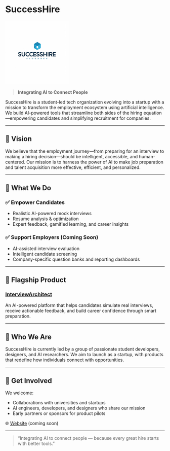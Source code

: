 # SuccessHire

<p align="left">
  <img src="../assets/SuccessHire_logo.jpg" alt="SuccessHire Logo" width="200"/>
</p>


> **Integrating AI to Connect People**

SuccessHire is a student-led tech organization evolving into a startup with a mission to transform the employment ecosystem using artificial intelligence. We build AI-powered tools that streamline both sides of the hiring equation—empowering candidates and simplifying recruitment for companies.

---

## 🚀 Vision

We believe that the employment journey—from preparing for an interview to making a hiring decision—should be intelligent, accessible, and human-centered. Our mission is to harness the power of AI to make job preparation and talent acquisition more effective, efficient, and personalized.

---

## 🧠 What We Do

### ✅ Empower Candidates
- Realistic AI-powered mock interviews
- Resume analysis & optimization
- Expert feedback, gamified learning, and career insights

### ✅ Support Employers (Coming Soon)
- AI-assisted interview evaluation
- Intelligent candidate screening
- Company-specific question banks and reporting dashboards

---

## 🌟 Flagship Product

### [InterviewArchitect]()  
An AI-powered platform that helps candidates simulate real interviews, receive actionable feedback, and build career confidence through smart preparation.

---


## 💼 Who We Are

SuccessHire is currently led by a group of passionate student developers, designers, and AI researchers. We aim to launch as a startup, with products that redefine how individuals connect with opportunities.

---

## 🔗 Get Involved

We welcome:
- Collaborations with universities and startups
- AI engineers, developers, and designers who share our mission
- Early partners or sponsors for product pilots

🌐 [Website](https://successhire.ai) (coming soon)

---

> “Integrating AI to connect people — because every great hire starts with better tools.”
